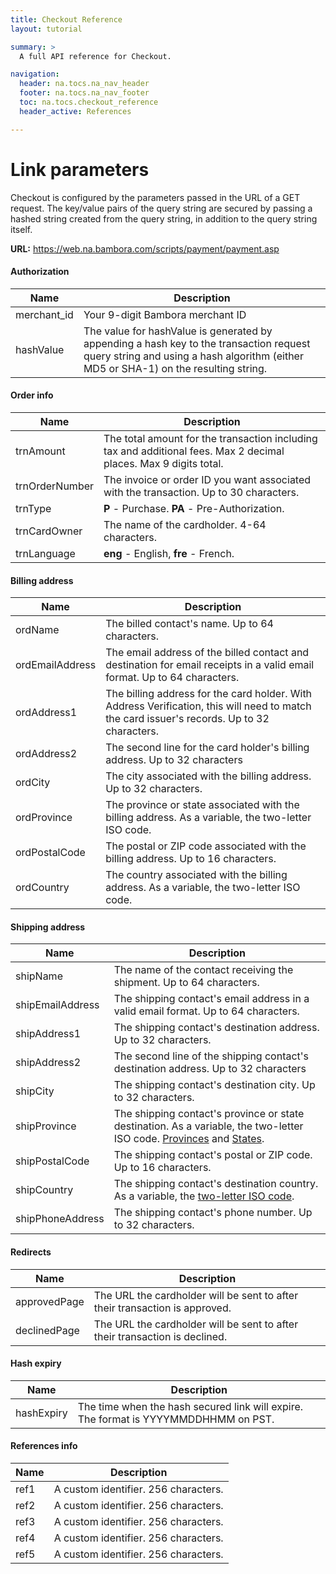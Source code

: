 ```yaml
---
title: Checkout Reference
layout: tutorial

summary: >
  A full API reference for Checkout.

navigation:
  header: na.tocs.na_nav_header
  footer: na.tocs.na_nav_footer
  toc: na.tocs.checkout_reference
  header_active: References

---
```


# Link parameters
Checkout is configured by the parameters passed in the URL of a GET request. The key/value pairs of the query string are secured by passing a hashed string created from the query string, in addition to the query string itself.

**URL:** https://web.na.bambora.com/scripts/payment/payment.asp

#### Authorization

| Name | Description |
| ---- | ----------- |
| merchant_id | Your 9-digit Bambora merchant ID |
| hashValue | The value for hashValue is generated by appending a hash key to the transaction request query string and using a hash algorithm (either MD5 or SHA-1) on the resulting string. |

#### Order info

| Name | Description |
| ---- | ----------- |
| trnAmount | The total amount for the transaction including tax and additional fees. Max 2 decimal places. Max 9 digits total. |
| trnOrderNumber | The invoice or order ID you want associated with the transaction. Up to 30 characters. |
| trnType | **P** - Purchase. **PA** - Pre-Authorization. |
| trnCardOwner| The name of the cardholder. 4-64 characters. |
| trnLanguage| **eng** - English, **fre** - French. |

#### Billing address

| Name | Description |
| ---- | ----------- |
| ordName | The billed contact's name. Up to 64 characters. |
| ordEmailAddress | The email address of the billed contact and destination for email receipts in a valid email format. Up to 64 characters. |
| ordAddress1 | The billing address for the card holder. With Address Verification, this will need to match the card issuer's records. Up to 32 characters. |
| ordAddress2 | The second line for the card holder's billing address. Up to 32 characters |
| ordCity | The city associated with the billing address. Up to 32 characters. |
| ordProvince | The province or state associated with the billing address. As a variable, the two-letter ISO code. |
| ordPostalCode | The postal or ZIP code associated with the billing address. Up to 16 characters. |
| ordCountry | The country associated with the billing address. As a variable, the two-letter ISO code. |

#### Shipping address

| Name | Description |
| ---- | ----------- |
| shipName | The name of the contact receiving the shipment. Up to 64 characters. |
| shipEmailAddress | The shipping contact's email address in a valid email format. Up to 64 characters. |
| shipAddress1 | The shipping contact's destination address. Up to 32 characters. |
| shipAddress2 | The second line of the shipping contact's destination address. Up to 32 characters |
| shipCity | The shipping contact's destination city. Up to 32 characters. |
| shipProvince | The shipping contact's province or state destination. As a variable, the two-letter ISO code. [Provinces](https://en.wikipedia.org/wiki/ISO_3166-2:CA) and [States](https://en.wikipedia.org/wiki/ISO_3166-2:US). |
| shipPostalCode | The shipping contact's postal or ZIP code. Up to 16 characters.
| shipCountry | The shipping contact's destination country. As a variable, the [two-letter ISO code](https://www.iso.org/obp/ui/#search/code/). |
| shipPhoneAddress | The shipping contact's phone number. Up to 32 characters. |

#### Redirects

| Name | Description |
| ---- | ----------- |
| approvedPage | The URL the cardholder will be sent to after their transaction is approved. |
| declinedPage | The URL the cardholder will be sent to after their transaction is declined. |

#### Hash expiry

| Name | Description |
| ---- | ----------- |
| hashExpiry | The time when the hash secured link will expire. The format is YYYYMMDDHHMM on PST. |

#### References info

| Name | Description |
| ---- | ----------- |
| ref1 | A custom identifier. 256 characters. |
| ref2 | A custom identifier. 256 characters. |
| ref3 | A custom identifier. 256 characters. |
| ref4 | A custom identifier. 256 characters. |
| ref5 | A custom identifier. 256 characters. |
